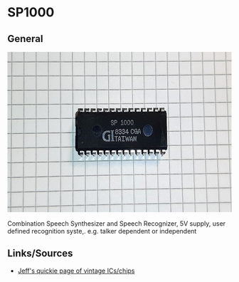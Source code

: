 # SP1000

## General

<img src="SP1000.png" width="600" height="360">	

Combination Speech Synthesizer and Speech Recognizer, 5V supply, user defined recognition syste,. e.g. talker dependent or independent

## Links/Sources
- [Jeff's quickie page of vintage ICs/chips](http://www.ferretronix.com/tech/chips/index.html)
